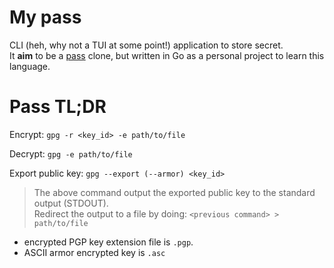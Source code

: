 # My pass

CLI (heh, why not a TUI at some point!) application to store secret.  
It __aim__ to be a [pass](https://www.passwordstore.org) clone, but written in Go as a personal project to learn this language.

# Pass TL;DR

Encrypt:
`gpg -r <key_id> -e path/to/file`

Decrypt:
`gpg -e path/to/file`

Export public key:
`gpg --export (--armor) <key_id>`
> The above command output the exported public key to the standard output (STDOUT).</br>
> Redirect the output to a file by doing: `<previous command> > path/to/file`

- encrypted PGP key extension file is `.pgp`.
- ASCII armor encrypted key is `.asc`
